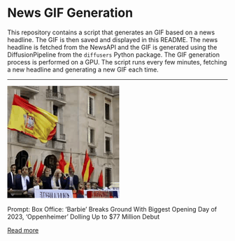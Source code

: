 # News GIF Generation
This repository contains a script that generates an GIF based on a news headline. The GIF is then saved and displayed in this README.
The news headline is fetched from the NewsAPI and the GIF is generated using the DiffusionPipeline from the `diffusers` Python package. The GIF generation process is performed on a GPU.
The script runs every few minutes, fetching a new headline and generating a new GIF each time.

---

![Generated GIF](output.gif?raw=true&v=1690135691)

Prompt: Box Office: ‘Barbie’ Breaks Ground With Biggest Opening Day of 2023, ‘Oppenheimer’ Dolling Up to $77 Million Debut

[Read more](https://variety.com/2023/film/box-office/box-office-barbie-oppenheimer-opening-day-projections-1235676681/)